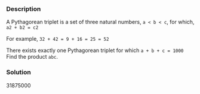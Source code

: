 ### Description
A Pythagorean triplet is a set of three natural numbers, `a < b < c`, for which, `a2 + b2 = c2`

For example, `32 + 42 = 9 + 16 = 25 = 52`

There exists exactly one Pythagorean triplet for which `a + b + c = 1000`
Find the product `abc`.


### Solution
31875000